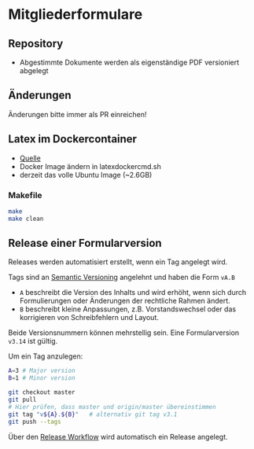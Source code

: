 # Mitgliederformulare

## Repository

* Abgestimmte Dokumente werden als eigenständige PDF versioniert abgelegt

## Änderungen

Änderungen bitte immer als PR einreichen!

## Latex im Dockercontainer

- [Quelle](https://github.com/blang/latex-docker/)
- Docker Image ändern in latexdockercmd.sh
- derzeit das volle Ubuntu Image (~2.6GB)

### Makefile

```bash
make
make clean
```

## Release einer Formularversion

Releases werden automatisiert erstellt, wenn ein Tag angelegt wird.

Tags sind an [Semantic Versioning](https://semver.org/) angelehnt und haben die Form `vA.B`
* `A` beschreibt die Version des Inhalts und wird erhöht, wenn sich durch Formulierungen oder Änderungen der rechtliche Rahmen ändert.
* `B` beschreibt kleine Anpassungen, z.B. Vorstandswechsel oder das korrigieren von Schreibfehlern und Layout.

Beide Versionsnummern können mehrstellig sein. Eine Formularversion `v3.14` ist gültig.


Um ein Tag anzulegen:
```bash
A=3 # Major version
B=1 # Minor version

git checkout master
git pull
# Hier prüfen, dass master und origin/master übereinstimmen
git tag "v${A}.${B}"   # alternativ git tag v3.1
git push --tags
```

Über den [Release Workflow](.github/workflows/release.yml) wird automatisch ein Release angelegt.
